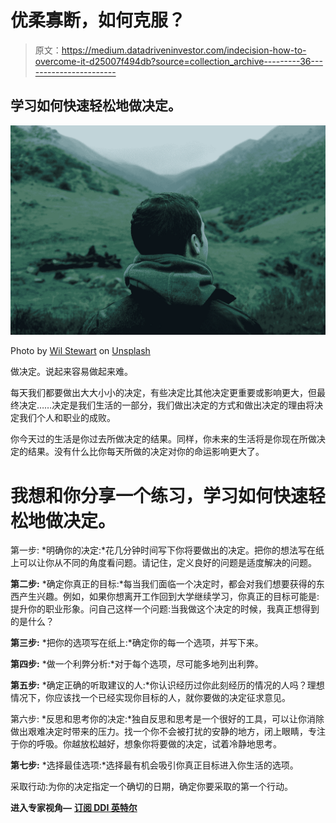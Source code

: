 # 优柔寡断，如何克服？

> 原文：<https://medium.datadriveninvestor.com/indecision-how-to-overcome-it-d25007f494db?source=collection_archive---------36----------------------->

## 学习如何快速轻松地做决定。

![](img/66f0ea5c689035b27dfeef1b097cba90.png)

Photo by [Wil Stewart](https://unsplash.com/@wilstewart3?utm_source=medium&utm_medium=referral) on [Unsplash](https://unsplash.com?utm_source=medium&utm_medium=referral)

做决定。说起来容易做起来难。

每天我们都要做出大大小小的决定，有些决定比其他决定更重要或影响更大，但最终决定……决定是我们生活的一部分，我们做出决定的方式和做出决定的理由将决定我们个人和职业的成败。

你今天过的生活是你过去所做决定的结果。同样，你未来的生活将是你现在所做决定的结果。没有什么比你每天所做的决定对你的命运影响更大了。

# 我想和你分享一个练习，学习如何快速轻松地做决定。

第一步: *明确你的决定:*花几分钟时间写下你将要做出的决定。把你的想法写在纸上可以让你从不同的角度看问题。请记住，定义良好的问题是适度解决的问题。

**第二步:** *确定你真正的目标:*每当我们面临一个决定时，都会对我们想要获得的东西产生兴趣。例如，如果你想离开工作回到大学继续学习，你真正的目标可能是:提升你的职业形象。问自己这样一个问题:当我做这个决定的时候，我真正想得到的是什么？

**第三步:** *把你的选项写在纸上:*确定你的每一个选项，并写下来。

**第四步:** *做一个利弊分析:*对于每个选项，尽可能多地列出利弊。

**第五步:** *确定正确的听取建议的人:*你认识经历过你此刻经历的情况的人吗？理想情况下，你应该找一个已经实现你目标的人，就你要做的决定征求意见。

第六步: *反思和思考你的决定:*独自反思和思考是一个很好的工具，可以让你消除做出艰难决定时带来的压力。找一个你不会被打扰的安静的地方，闭上眼睛，专注于你的呼吸。你越放松越好，想象你将要做的决定，试着冷静地思考。

**第七步:** *选择最佳选项:*选择最有机会吸引你真正目标进入你生活的选项。

采取行动:为你的决定指定一个确切的日期，确定你要采取的第一个行动。

**进入专家视角—** [**订阅 DDI 英特尔**](https://datadriveninvestor.com/ddi-intel)